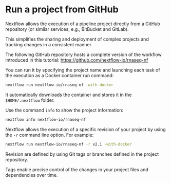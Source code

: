 # Run a project from GitHub

Nextflow allows the execution of a pipeline project directly from a GitHub repository (or similar services, e.g., BitBucket and GitLab).

This simplifies the sharing and deployment of complex projects and tracking changes in a consistent manner.

The following GitHub repository hosts a complete version of the workflow introduced in this tutorial: <https://github.com/nextflow-io/rnaseq-nf>

You can run it by specifying the project name and launching each task of the execution as a Docker container run command:

```bash
nextflow run nextflow-io/rnaseq-nf -with-docker
```

It automatically downloads the container and stores it in the `$HOME/.nextflow` folder.

Use the command `info` to show the project information:

```bash
nextflow info nextflow-io/rnaseq-nf
```

Nextflow allows the execution of a specific revision of your project by using the `-r` command line option. For example:

```bash
nextflow run nextflow-io/rnaseq-nf -r v2.1 -with-docker
```

Revision are defined by using Git tags or branches defined in the project repository.

Tags enable precise control of the changes in your project files and dependencies over time.
